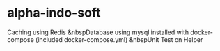 # alpha-indo-soft
Caching using Redis
&nbspDatabase using mysql installed with docker-compose (included docker-compose.yml)
&nbspUnit Test on Helper
